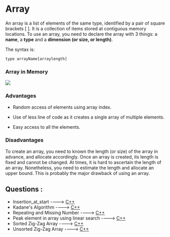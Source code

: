  # Array
 
An array is a list of elements of the same type, identified by a pair of square brackets [ ]. It is a collection of items stored at contiguous memory locations. To use an array, you need to declare the array with 3 things: a **name**, a **type** and a **dimension (or size, or length)**. 

The syntax is: 

`type arrayName[arraylength]`

### Array in Memory

![](https://media.geeksforgeeks.org/wp-content/uploads/array-2.png)

### Advantages

* Random access of elements using array index.

* Use of less line of code as it creates a single array of multiple elements.

* Easy access to all the elements.

### Disadvantages

To create an array, you need to known the length (or size) of the array in advance, and allocate accordingly. Once an array is created, its length is fixed and cannot be changed. At times, it is hard to ascertain the length of an array. Nonetheless, you need to estimate the length and allocate an upper bound. This is probably the major drawback of using an array.
 
## Questions :

 * Insertion_at_start ----> [C++](/Code/C++/insertion_at_start.cpp) 
 * Kadane's Algorithm ----> [C++](/Code/C++/kadane_algo.cpp) 
 * Repeating and Missing Number ----> [C++](/Code/C++/repeating_and_missing_number.cpp) 
 * Peak element in array using linear search ----> [C++](/Code/C++/peak_value_linear_search.cpp)
 * Sorted Zig-Zag Array ----> [C++](/Code/C++/sorted_zig_zag_array.cpp)
 * Unsorted Zig-Zag Array ----> [C++](/Code/C++/unsorted_zig_zag_array.cpp)


